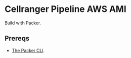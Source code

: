 # Cellranger Pipeline AWS AMI

Build with Packer.

## Prereqs

* [The Packer CLI](https://www.packer.io/downloads.html).

